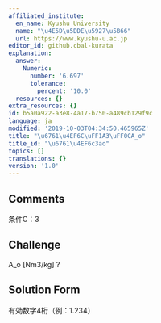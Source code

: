 ```yaml
---
affiliated_institute:
  en_name: Kyushu University
  name: "\u4E5D\u5DDE\u5927\u5B66"
  url: https://www.kyushu-u.ac.jp
editor_id: github.cbal-kurata
explanation:
  answer:
    Numeric:
      number: '6.697'
      tolerance:
        percent: '10.0'
  resources: {}
extra_resources: {}
id: b5a0a922-a3e8-4a17-b750-a489cb129f9c
language: ja
modified: '2019-10-03T04:34:50.465965Z'
title: "\u6761\u4EF6C\uFF1A3\uFF0CA_o"
title_id: "\u6761\u4EF6c3ao"
topics: []
translations: {}
version: '1.0'
---
```


## Comments
条件C：3

## Challenge
A_o [Nm3/kg] ?

## Solution Form
有効数字4桁（例：1.234）




